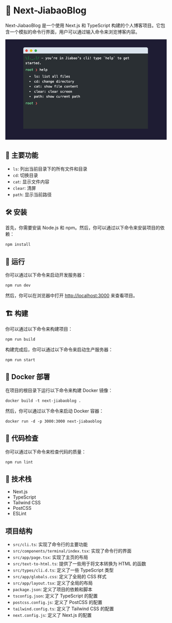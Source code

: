 # 🚀 Next-JiabaoBlog

Next-JiabaoBlog 是一个使用 Next.js 和 TypeScript 构建的个人博客项目。它包含一个模拟的命令行界面，用户可以通过输入命令来浏览博客内容。

![ScreenShot](docs/image.png)

## 🎯 主要功能

- `ls`: 列出当前目录下的所有文件和目录
- `cd`: 切换目录
- `cat`: 显示文件内容
- `clear`: 清屏
- `path`: 显示当前路径

## 🛠️ 安装

首先，你需要安装 Node.js 和 npm。然后，你可以通过以下命令来安装项目的依赖：

```
npm install
```

## 🚀 运行

你可以通过以下命令来启动开发服务器：

```
npm run dev
```

然后，你可以在浏览器中打开 [http://localhost:3000](http://localhost:3000) 来查看项目。

## 🏗️ 构建

你可以通过以下命令来构建项目：

```
npm run build
```

构建完成后，你可以通过以下命令来启动生产服务器：

```
npm run start
```

## 🐳 Docker 部署

在项目的根目录下运行以下命令来构建 Docker 镜像：

```
docker build -t next-jiabaoblog .
```

然后，你可以通过以下命令来启动 Docker 容器：

```
docker run -d -p 3000:3000 next-jiabaoblog
```

## 🧹 代码检查

你可以通过以下命令来检查代码的质量：

```
npm run lint
```

## 🧰 技术栈

- Next.js
- TypeScript
- Tailwind CSS
- PostCSS
- ESLint

## 项目结构

- `src/cli.ts`: 实现了命令行的主要功能
- `src/components/terminal/index.tsx`: 实现了命令行的界面
- `src/app/page.tsx`: 实现了主页的布局
- `src/text-to-html.ts`: 提供了一些用于将文本转换为 HTML 的函数
- `src/types/cli.d.ts`: 定义了一些 TypeScript 类型
- `src/app/globals.css`: 定义了全局的 CSS 样式
- `src/app/layout.tsx`: 定义了全局的布局
- `package.json`: 定义了项目的依赖和脚本
- `tsconfig.json`: 定义了 TypeScript 的配置
- `postcss.config.js`: 定义了 PostCSS 的配置
- `tailwind.config.ts`: 定义了 Tailwind CSS 的配置
- `next.config.js`: 定义了 Next.js 的配置
